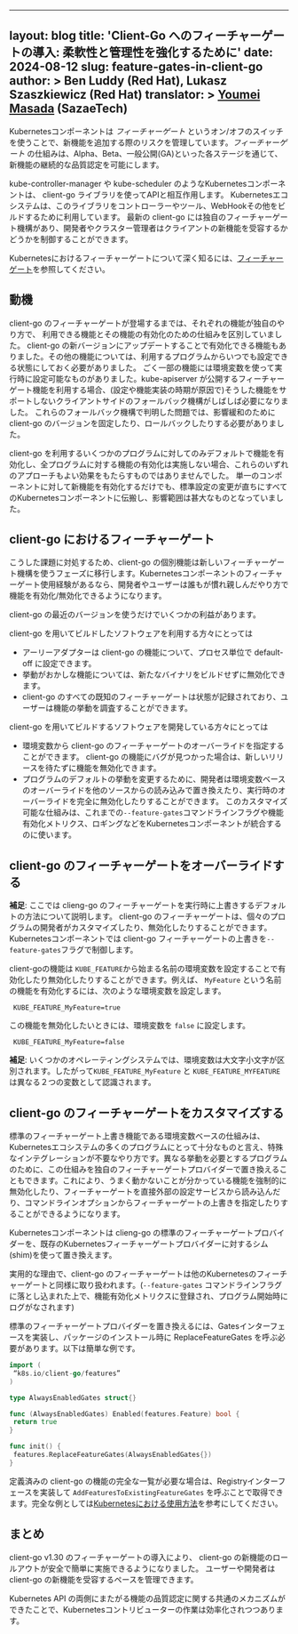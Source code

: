 
---
layout: blog
title: 'Client-Go へのフィーチャーゲートの導入: 柔軟性と管理性を強化するために'
date: 2024-08-12
slug: feature-gates-in-client-go
author: >
 Ben Luddy (Red Hat),
 Lukasz Szaszkiewicz (Red Hat)
translator: >
  [Youmei Masada](https://github.com/youmeim) (SazaeTech)
---

Kubernetesコンポーネントは _フィーチャーゲート_ というオン/オフのスイッチを使うことで、新機能を追加する際のリスクを管理しています。_フィーチャーゲート_ の仕組みは、Alpha、Beta、一般公開(GA)といった各ステージを通じて、新機能の継続的な品質認定を可能にします。

kube-controller-manager や kube-scheduler のようなKubernetesコンポーネントは、 client-go ライブラリを使ってAPIと相互作用します。
Kubernetesエコシステムは、このライブラリをコントローラーやツール、WebHookその他をビルドするために利用しています。
最新の client-go には独自のフィーチャーゲート機構があり、開発者やクラスター管理者はクライアントの新機能を受容するかどうかを制御することができます。

Kubernetesにおけるフィーチャーゲートについて深く知るには、[フィーチャーゲート](/docs/reference/command-line-tools-reference/feature-gates/)を参照してください。

## 動機

client-go のフィーチャーゲートが登場するまでは、それぞれの機能が独自のやり方で、 利用できる機能とその機能の有効化のための仕組みを区別していました。
client-go の新バージョンにアップデートすることで有効化できる機能もありました。その他の機能については、利用するプログラムからいつでも設定できる状態にしておく必要がありました。
ごく一部の機能には環境変数を使って実行時に設定可能なものがありました。kube-apiserver が公開するフィーチャーゲート機能を利用する場合、(設定や機能実装の時期が原因で)そうした機能をサポートしないクライアントサイドのフォールバック機構がしばしば必要になりました。
これらのフォールバック機構で判明した問題では、影響緩和のために client-go のバージョンを固定したり、ロールバックしたりする必要がありました。


client-go を利用するいくつかのプログラムに対してのみデフォルトで機能を有効化し、全プログラムに対する機能の有効化は実施しない場合、これらのいずれのアプローチもよい効果をもたらすものではありませんでした。
単一のコンポーネントに対して新機能を有効化するだけでも、標準設定の変更が直ちにすべてのKubernetesコンポーネントに伝搬し、影響範囲は甚大なものとなっていました。

## client-go におけるフィーチャーゲート

こうした課題に対処するため、client-go の個別機能は新しいフィーチャーゲート機構を使うフェーズに移行します。Kubernetesコンポーネントのフィーチャーゲート使用経験があるなら、開発者やユーザーは誰もが慣れ親しんだやり方で機能を有効化/無効化できるようになります。

client-go の最近のバージョンを使うだけでいくつかの利益があります。

client-go を用いてビルドしたソフトウェアを利用する方々にとっては

* アーリーアダプターは client-go の機能について、プロセス単位で default-off に設定できます。
* 挙動がおかしな機能については、新たなバイナリをビルドせずに無効化できます。
* client-go のすべての既知のフィーチャーゲートは状態が記録されており、ユーザーは機能の挙動を調査することができます。

client-go を用いてビルドするソフトウェアを開発している方々にとっては

* 環境変数から client-go のフィーチャーゲートのオーバーライドを指定することができます。
  client-go の機能にバグが見つかった場合は、新しいリリースを待たずに機能を無効化できます。
* プログラムのデフォルトの挙動を変更するために、開発者は環境変数ベースのオーバーライドを他のソースからの読み込みで置き換えたり、実行時のオーバーライドを完全に無効化したりすることができます。
このカスタマイズ可能な仕組みは、これまでの`--feature-gates`コマンドラインフラグや機能有効化メトリクス、ロギングなどをKubernetesコンポーネントが統合するのに使います。

## client-go のフィーチャーゲートをオーバーライドする

**補足**: ここでは clieng-go のフィーチャーゲートを実行時に上書きするデフォルトの方法について説明します。
client-go のフィーチャーゲートは、個々のプログラムの開発者がカスタマイズしたり、無効化したりすることができます。
Kubernetesコンポーネントでは client-go フィーチャーゲートの上書きを`--feature-gates`フラグで制御します。

client-goの機能は `KUBE_FEATURE`から始まる名前の環境変数を設定することで有効化したり無効化したりすることができます。例えば、 `MyFeature` という名前の機能を有効化するには、次のような環境変数を設定します。

```
 KUBE_FEATURE_MyFeature=true
```

この機能を無効化したいときには、環境変数を `false` に設定します。

```
 KUBE_FEATURE_MyFeature=false
```

**補足**: いくつかのオペレーティングシステムでは、環境変数は大文字小文字が区別されます。したがって`KUBE_FEATURE_MyFeature` と `KUBE_FEATURE_MYFEATURE` は異なる２つの変数として認識されます。

##  client-go のフィーチャーゲートをカスタマイズする

標準のフィーチャーゲート上書き機能である環境変数ベースの仕組みは、Kubernetesエコシステムの多くのプログラムにとって十分なものと言え、特殊なインテグレーションが不要なやり方です。異なる挙動を必要とするプログラムのために、この仕組みを独自のフィーチャーゲートプロバイダーで置き換えることもできます。これにより、うまく動かないことが分かっている機能を強制的に無効化したり、フィーチャーゲートを直接外部の設定サービスから読み込んだり、コマンドラインオプションからフィーチャーゲートの上書きを指定したりすることができるようになります。

Kubernetesコンポーネントは clieng-go の標準のフィーチャーゲートプロバイダーを、既存のKubernetesフィーチャーゲートプロバイダーに対するシム(shim)を使って置き換えます。

実用的な理由で、client-go のフィーチャーゲートは他のKubernetesのフィーチャーゲートと同様に取り扱われます。(`--feature-gates` コマンドラインフラグに落とし込まれた上で、機能有効化メトリクスに登録され、プログラム開始時にログがなされます)

標準のフィーチャーゲートプロバイダーを置き換えるには、Gatesインターフェースを実装し、パッケージのインストール時に ReplaceFeatureGates を呼ぶ必要があります。以下は簡単な例です。


```go
import (
 “k8s.io/client-go/features”
)

type AlwaysEnabledGates struct{}

func (AlwaysEnabledGates) Enabled(features.Feature) bool {
 return true
}

func init() {
 features.ReplaceFeatureGates(AlwaysEnabledGates{})
}
```

定義済みの client-go の機能の完全な一覧が必要な場合は、Registryインターフェースを実装して `AddFeaturesToExistingFeatureGates` を呼ぶことで取得できます。完全な例としては[Kubernetesにおける使用方法](https://github.com/kubernetes/kubernetes/blob/64ba17c605a41700f7f4c4e27dca3684b593b2b9/pkg/features/kube_features.go#L990-L997)を参考にしてください。

## まとめ

client-go v1.30 のフィーチャーゲートの導入により、 client-go の新機能のロールアウトが安全で簡単に実施できるようになりました。
ユーザーや開発者は client-go の新機能を受容するペースを管理できます。

Kubernetes API の両側にまたがる機能の品質認定に関する共通のメカニズムができたことで、Kubernetesコントリビューターの作業は効率化されつつあります。

